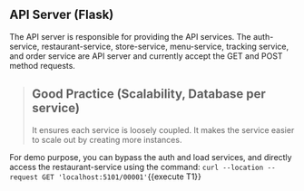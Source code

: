 ## API Server (Flask)
The API server is responsible for providing the API services. The auth-service, restaurant-service, store-service, menu-service, tracking service, and order service are API server and currently accept the GET and POST method requests.

> ## Good Practice (Scalability, Database per service)
> It ensures each service is loosely coupled. It makes the service easier to scale out by creating more instances.

For demo purpose, you can bypass the auth and load services, and directly access the restaurant-service using the command: `curl --location --request GET 'localhost:5101/00001'`{{execute T1}}